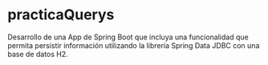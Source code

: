 # practicaQuerys
Desarrollo de una App de Spring Boot que incluya una funcionalidad que permita persistir información utilizando la librería Spring Data JDBC con una base de datos H2.
